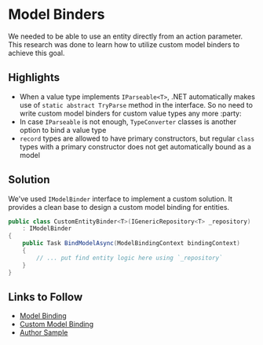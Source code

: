 # Model Binders

We needed to be able to use an entity directly from an action parameter. This
research was done to learn how to utilize custom model binders to achieve this
goal.

## Highlights

- When a value type implements `IParseable<T>`, .NET automatically makes use of
  `static abstract TryParse` method in the interface. So no need to write custom
  model binders for custom value types any more :party:
- In case `IParseable` is not enough, `TypeConverter` classes is another option
  to bind a value type
- `record` types are allowed to have primary constructors, but regular `class`
  types with a primary constructor does not get automatically bound as a model

## Solution

We've used `IModelBinder` interface to implement a custom solution. It provides
a clean base to design a custom model binding for entities.

```csharp
public class CustomEntityBinder<T>(IGenericRepository<T> _repository)
    : IModelBinder
{
    public Task BindModelAsync(ModelBindingContext bindingContext)
    {
        // ... put find entity logic here using `_repository`
    }
}
```

## Links to Follow

- [Model Binding][]
- [Custom Model Binding][]
- [Author Sample][]

[Model Binding]: https://learn.microsoft.com/en-us/aspnet/core/mvc/models/model-binding?view=aspnetcore-8.0
[Custom Model Binding]: https://learn.microsoft.com/en-us/aspnet/core/mvc/advanced/custom-model-binding?view=aspnetcore-8.0
[Author Sample]: https://learn.microsoft.com/en-us/aspnet/core/mvc/advanced/custom-model-binding?view=aspnetcore-8.0#custom-model-binder-sample
